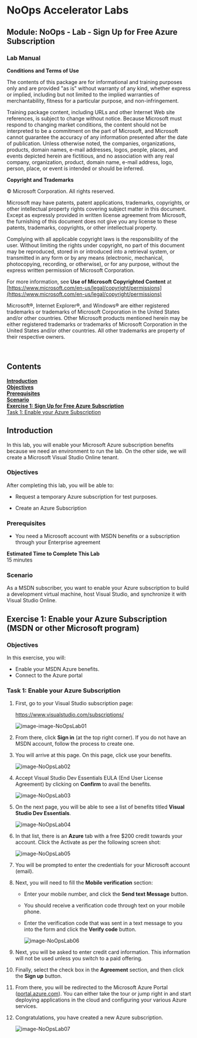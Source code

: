 # NoOps Accelerator Labs
## Module: NoOps - Lab - Sign Up for Free Azure Subscription
### Lab Manual
**Conditions and Terms of Use**  

The contents of this package are for informational and training purposes only and are provided "as is" without warranty of any kind, whether express or implied, including but not limited to the implied warranties of merchantability, fitness for a particular purpose, and non-infringement.

Training package content, including URLs and other Internet Web site references, is subject to change without notice. Because Microsoft must respond to changing market conditions, the content should not be interpreted to be a commitment on the part of Microsoft, and Microsoft cannot guarantee the accuracy of any information presented after the date of publication. Unless otherwise noted, the companies, organizations, products, domain names, e-mail addresses, logos, people, places, and events depicted herein are fictitious, and no association with any real company, organization, product, domain name, e-mail address, logo, person, place, or event is intended or should be inferred.

**Copyright and Trademarks**

© Microsoft Corporation. All rights reserved.

Microsoft may have patents, patent applications, trademarks, copyrights, or other intellectual property rights covering subject matter in this document. Except as expressly provided in written license agreement from Microsoft, the furnishing of this document does not give you any license to these patents, trademarks, copyrights, or other intellectual property.

Complying with all applicable copyright laws is the responsibility of the user. Without limiting the rights under copyright, no part of this document may be reproduced, stored in or introduced into a retrieval system, or transmitted in any form or by any means (electronic, mechanical, photocopying, recording, or otherwise), or for any purpose, without the express written permission of Microsoft Corporation.

For more information, see **Use of Microsoft Copyrighted Content** at [https://www.microsoft.com/en-us/legal/copyright/permissions](https://www.microsoft.com/en-us/legal/copyright/permissions)

Microsoft®, Internet Explorer®, and Windows® are either registered trademarks or trademarks of Microsoft Corporation in the United States and/or other countries. Other Microsoft products mentioned herein may be either registered trademarks or trademarks of Microsoft Corporation in the United States and/or other countries. All other trademarks are property of their respective owners.

</br>

## Contents
[**Introduction**](#introduction)  
[**Objectives**](#objectives)  
[**Prerequisites**](#prerequisites)  
[**Scenario**](#scenario)  
[**Exercise 1: Sign Up for Free Azure Subscription**](#exercise-1-enable-your-azure-subscription-msdn-or-other-microsoft-program)  
[Task 1: Enable your Azure Subscription](#task-1-enable-your-azure-subscription)  


<div style="page-break-after: always;"></div>

<a name="Introduction"></a>

## Introduction ##

In this lab, you will enable your Microsoft Azure subscription benefits because we need an environment to run the lab. On the other side, we will create a Microsoft Visual Studio Online tenant.  

<a name="Objectives"></a>
### Objectives ###

After completing this lab, you will be able to:

- Request a temporary Azure subscription for test purposes.  

- Create an Azure Subscription

<a name="Prerequisites"></a>
### Prerequisites ###

- You need a Microsoft account with MSDN benefits or a subscription through your Enterprise agreement  

**Estimated Time to Complete This Lab**  
15 minutes

<a name="Scenario"></a>
### Scenario ###

As a MSDN subscriber, you want to enable your Azure subscription to build a development virtual machine, host Visual Studio, and synchronize it with Visual Studio Online.  


<div style="page-break-after: always;"></div>

<a name="Exercise1"></a>
## Exercise 1: Enable your Azure Subscription (MSDN or other Microsoft program) ##

### Objectives ###

In this exercise, you will:

- Enable your MSDN Azure benefits.
- Connect to the Azure portal

<a name="Ex1Task1"></a>
### Task 1: Enable your Azure Subscription ###

1. First, go to your Visual Studio subscription page: 

   https://www.visualstudio.com/subscriptions/ 

   ![image-image-NoOpsLab01](../media/image-NoOpsLab01.png)

2. From there, click **Sign in** (at the top right corner). If you do not have an MSDN account, follow the process to create one.

3. You will arrive at this page. On this page, click use your benefits.

   ![image-NoOpsLab02](../media/image-NoOpsLab02.png)

4. Accept Visual Studio Dev Essentials EULA (End User License Agreement) by clicking on **Confirm** to avail the benefits.

   ![image-NoOpsLab03](../media/image-NoOpsLab03.png)

5. On the next page, you will be able to see a list of benefits titled **Visual Studio Dev Essentials**.  

   ![image-NoOpsLab04](../media/image-NoOpsLab04.png)

6. In that list, there is an **Azure** tab with a free $200 credit towards your account. Click the Activate as per the following screen shot:  

   ![image-NoOpsLab05](../media/image-NoOpsLab05.png)

7. You will be prompted to enter the credentials for your Microsoft account (email).

8. Next, you will need to fill the **Mobile verification** section:

   * Enter your mobile number, and click the **Send text Message** button.

   * You should receive a verification code through text on your mobile phone.

   * Enter the verification code that was sent in a text message to you into the form and click the **Verify code** button.

     ![image-NoOpsLab06](../media/image-NoOpsLab06.png)

   

9. Next, you will be asked to enter credit card information. This information will not be used unless you switch to a paid offering.

   

10. Finally, select the check box in the **Agreement** section, and then click the **Sign up** button.

    

11. From there, you will be redirected to the Microsoft Azure Portal ([portal.azure.com](https://manage.windowsazure.com/)). You can either take the tour or jump right in and start deploying applications in the cloud and configuring your various Azure services.

    

12. Congratulations, you have created a new Azure subscription.

    ![image-NoOpsLab07](../media/image-NoOpsLab07.png)